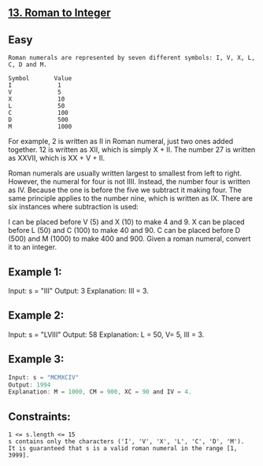 ## [13. Roman to Integer](https://leetcode.com/problems/roman-to-integer/)

## Easy
```
Roman numerals are represented by seven different symbols: I, V, X, L, C, D and M.

Symbol       Value
I             1
V             5
X             10
L             50
C             100
D             500
M             1000

```
For example, 2 is written as II in Roman numeral, just two ones added together. 12 is written as XII, which is simply X + II. The number 27 is written as XXVII, which is XX + V + II.

Roman numerals are usually written largest to smallest from left to right. However, the numeral for four is not IIII. Instead, the number four is written as IV. Because the one is before the five we subtract it making four. The same principle applies to the number nine, which is written as IX. There are six instances where subtraction is used:

I can be placed before V (5) and X (10) to make 4 and 9. 
X can be placed before L (50) and C (100) to make 40 and 90. 
C can be placed before D (500) and M (1000) to make 400 and 900.
Given a roman numeral, convert it to an integer.

 

## Example 1:

Input: s = "III"
Output: 3
Explanation: III = 3.

## Example 2:

Input: s = "LVIII"
Output: 58
Explanation: L = 50, V= 5, III = 3.

## Example 3:

``` JavaScript
Input: s = "MCMXCIV"
Output: 1994
Explanation: M = 1000, CM = 900, XC = 90 and IV = 4.
```

## Constraints:
```
1 <= s.length <= 15
s contains only the characters ('I', 'V', 'X', 'L', 'C', 'D', 'M').
It is guaranteed that s is a valid roman numeral in the range [1, 3999].
```
